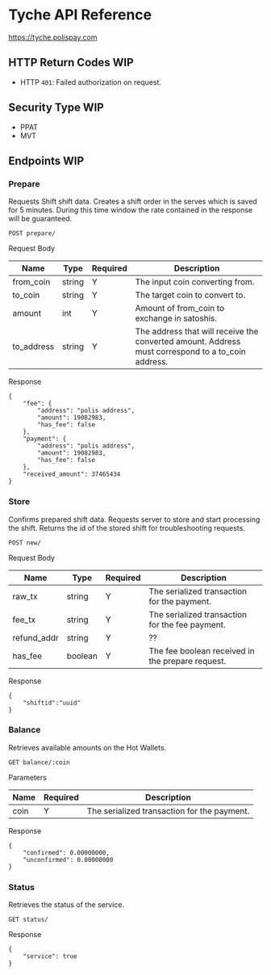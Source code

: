 # Tyche API Reference

https://tyche.polispay.com

## HTTP Return Codes WIP
* HTTP `401`: Failed authorization on request.

## Security Type WIP
* PPAT
* MVT

## Endpoints WIP

### Prepare
Requests Shift shift data. Creates a shift order in the serves which is saved for 5 minutes. During this time window the rate contained in the response will be guaranteed.

```
POST prepare/
```

Request Body

| Name       | Type   | Required | Description                                                                                       |
|------------|--------|----------|---------------------------------------------------------------------------------------------------|
| from_coin  | string | Y        | The input coin converting from.                                                                   |
| to_coin    | string | Y        | The target coin to convert to.                                                                    |
| amount     | int    | Y        | Amount of from_coin to exchange in satoshis.                                                      |
| to_address | string | Y        | The address that will receive the converted amount. Address must correspond to a to_coin address. |


Response
```
{
    "fee": {
        "address": "polis address",
        "amount": 19082983,
        "has_fee": false
    },
    "payment": {
        "address": "polis address",
        "amount": 19082983,
        "has_fee": false
    },
    "received_amount": 37465434
}
```

### Store
Confirms prepared shift data. Requests server to store and start processing the shift. Returns the id of the stored shift for troubleshooting requests.

```
POST new/
```

Request Body

| Name       | Type   | Required | Description                                                                                       |
|------------|--------|----------|---------------------------------------------------------------------------------------------------|
| raw_tx  | string | Y        | The serialized transaction for the payment.                                                                   |
| fee_tx    | string | Y        | The serialized transaction for the fee payment.                                                                    |
| refund_addr     | string    | Y        | ??                                                      |
| has_fee | boolean | Y        | The fee boolean received in the prepare request. |


Response
```
{
    "shiftid":"uuid"
}
```

### Balance
Retrieves available amounts on the Hot Wallets.

```
GET balance/:coin
```

Parameters

| Name       | Required | Description                                                                                       |
|------------|----------|---------------------------------------------------------------------------------------------------|
| coin  | Y        | The serialized transaction for the payment.                                                                   |


Response
```
{
    "confirmed": 0.00000000,
    "unconfirmed": 0.00000000
}
```

### Status
Retrieves the status of the service.

```
GET status/
```

Response
```
{
    "service": true
}
```